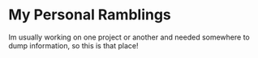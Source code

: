 # My Personal Ramblings
Im usually working on one project or another and needed somewhere to dump information, so this is that place!
